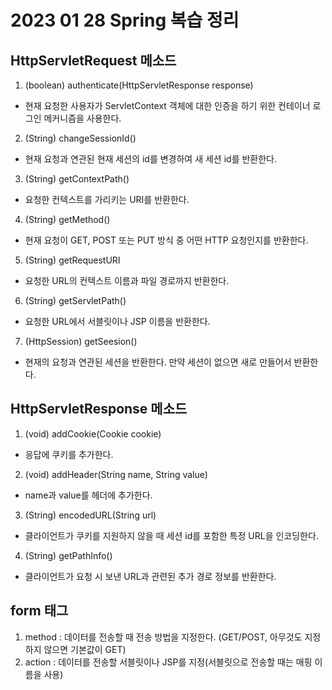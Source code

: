 # 2023 01 28 Spring 복습 정리 

## HttpServletRequest 메소드
1. (boolean) authenticate(HttpServletResponse response)
- 현재 요청한 사용자가 ServletContext 객체에 대한 인증을 하기 위한 컨테이너 로그인 메커니즘을 사용한다. 
2. (String) changeSessionId()
- 현재 요청과 연관된 현재 세션의 id를 변경하여 새 세션 id를 반환한다.
3. (String) getContextPath()
- 요청한 컨텍스트를 가리키는 URI를 반환한다. 
4. (String) getMethod()
- 현재 요청이 GET, POST 또는 PUT 방식 중 어떤 HTTP 요청인지를 반환한다. 
5. (String) getRequestURI
- 요청한 URL의 컨텍스트 이름과 파일 경로까지 반환한다.
6. (String) getServletPath()
- 요청한 URL에서 서블릿이나 JSP 이름을 반환한다. 
7. (HttpSession) getSeesion()
- 현재의 요청과 연관된 세션을 반환한다. 만약 세션이 없으면 새로 만들어서 반환한다.

## HttpServletResponse 메소드 
1. (void) addCookie(Cookie cookie)
- 응답에 쿠키를 추가한다. 
2. (void) addHeader(String name, String value)
- name과 value를 헤더에 추가한다. 
3. (String) encodedURL(String url)
- 클라이언트가 쿠키를 지원하지 않을 때 세션 id를 포함한 특정 URL을 인코딩한다. 
4. (String) getPathInfo()
- 클라이언트가 요청 시 보낸 URL과 관련된 추가 경로 정보를 반환한다. 

## form 태그
1. method
: 데이터를 전송할 때 전송 방법을 지정한다. (GET/POST, 아무것도 지정하지 않으면 기본값이 GET)
2. action
: 데이터를 전송할 서블릿이나 JSP를 지정(서블릿으로 전송할 때는 매핑 이름을 사용)